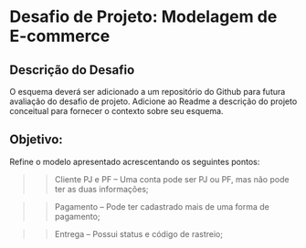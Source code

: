# Desafio de Projeto: Modelagem de E-commerce

## Descrição do Desafio
O esquema deverá ser adicionado a um repositório do Github para futura avaliação do desafio de projeto. Adicione ao Readme a descrição do projeto conceitual para fornecer o contexto sobre seu esquema.

## Objetivo:
Refine o modelo apresentado acrescentando os seguintes pontos:

>> Cliente PJ e PF – Uma conta pode ser PJ ou PF, mas não pode ter as duas informações;

>> Pagamento – Pode ter cadastrado mais de uma forma de pagamento;

>> Entrega – Possui status e código de rastreio;
